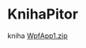 # KnihaPitor
kniha
[WpfApp1.zip](https://github.com/PitrGoat/KnihaPitor/files/14832879/WpfApp1.zip)
